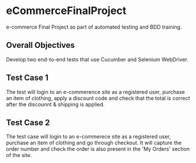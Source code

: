 # eCommerceFinalProject
e-commerce Final Project as part of automated testing and BDD training.

## Overall Objectives
Develop two end-to-end tests that use Cucumber and Selenium WebDriver.

## Test Case 1
The test will login to an e-commerence site as a registered user, purchase an item of clothing, apply a discount code and check that the total is correct after the discounnt & shipping is applied.

## Test Case 2
The test case will login to an e-commerece site as a registered user, purchase an item of clothing and go through checkout. It will capture the order number and check the order is also present in the 'My Orders' section of the site.
